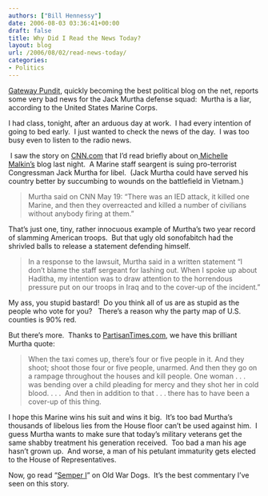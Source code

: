 ```yaml
---
authors: ["Bill Hennessy"]
date: 2006-08-03 03:36:41+00:00
draft: false
title: Why Did I Read the News Today?
layout: blog
url: /2006/08/02/read-news-today/
categories:
- Politics
---
```


[Gateway Pundit](https://web.archive.org/web/20061031063153/https://gatewaypundit.blogspot.com/2006/08/murtha-is-caught-lying-about-his-cold.html), quickly becoming the best political blog on the net, reports some very bad news for the Jack Murtha defense squad:  Murtha is a liar, according to the United States Marine Corps.

I had class, tonight, after an arduous day at work.  I had every intention of going to bed early.  I just wanted to check the news of the day.  I was too busy even to listen to the radio news.



 I saw the story on [CNN.com](https://web.archive.org/web/20061031063153/https://www.cnn.com/2006/POLITICS/08/02/haditha.suit/index.html) that I’d read briefly about on[ Michelle Malkin’s](https://web.archive.org/web/20061031063153/https://michellemalkin.com/archives/005653.htm) blog last night.  A Marine staff seargent is suing pro-terrorist Congressman Jack Murtha for libel.  (Jack Murtha could have served his country better by succumbing to wounds on the battlefield in Vietnam.)



> Murtha said on CNN May 19: “There was an IED attack, it killed one Marine, and then they overreacted and killed a number of civilians without anybody firing at them.”



That’s just one, tiny, rather innocuous example of Murtha’s two year record of slamming American troops.  But that ugly old sonofabitch had the shrivled balls to release a statement defending himself.



> In a response to the lawsuit, Murtha said in a written statement “I don’t blame the staff sergeant for lashing out. When I spoke up about Haditha, my intention was to draw attention to the horrendous pressure put on our troops in Iraq and to the cover-up of the incident.”



My ass, you stupid bastard!  Do you think all of us are as stupid as the people who vote for you?   There’s a reason why the party map of U.S. counties is 90% red.

But there’s more.  Thanks to [PartisanTimes.com](https://web.archive.org/web/20061031063153/https://partisantimes.typepad.com/partisan_times/2006/08/marine_corps_st.html), we have this brilliant Murtha quote:



> When the taxi comes up, there’s four or five people in it. And they shoot; shoot those four or five people, unarmed. And then they go on a rampage throughout the houses and kill people. One woman . . . was bending over a child pleading for mercy and they shot her in cold blood. . . .  And then in addition to that . . . there has to have been a cover-up of this thing.



I hope this Marine wins his suit and wins it big.  It’s too bad Murtha’s thousands of libelous lies from the House floor can’t be used against him.  I guess Murtha wants to make sure that today’s military veterans get the same shabby treatment his generation received.  Too bad a man his age hasn’t grown up.  And worse, a man of his petulant immaturity gets elected to the House of Representatives.

Now, go read “[Semper I](https://web.archive.org/web/20061031063153/https://www.oldwardogs.us/2006/07/semper_i.html)” on Old War Dogs.  It’s the best commentary I’ve seen on this story.
